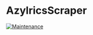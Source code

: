 # AzylricsScraper
 
[![Maintenance](https://img.shields.io/badge/Maintained%3F-yes-green.svg)](https://github.com/Edqe14/AzylricsScraper/commit/master)